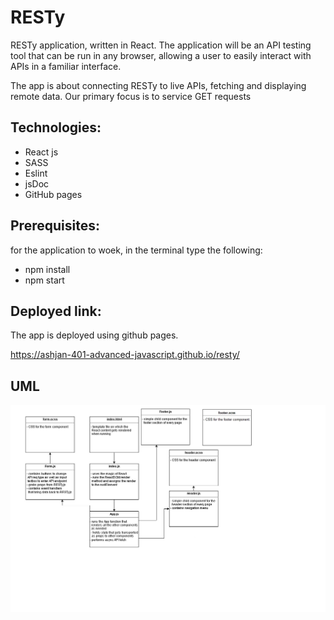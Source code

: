 # RESTy

RESTy application, written in React. The application will be an API testing tool that can be run in any browser, allowing a user to easily interact with APIs in a familiar interface.

The app is about connecting RESTy to live APIs, fetching and displaying remote data. Our primary focus is to service GET requests

## Technologies:

- React js
- SASS
- Eslint
- jsDoc
- GitHub pages

## Prerequisites:
for the application to woek, in the terminal type the following:

- npm install
- npm start

## Deployed link:

The app is deployed using github pages.

https://ashjan-401-advanced-javascript.github.io/resty/

## UML

![](./assets/uml.jpg)